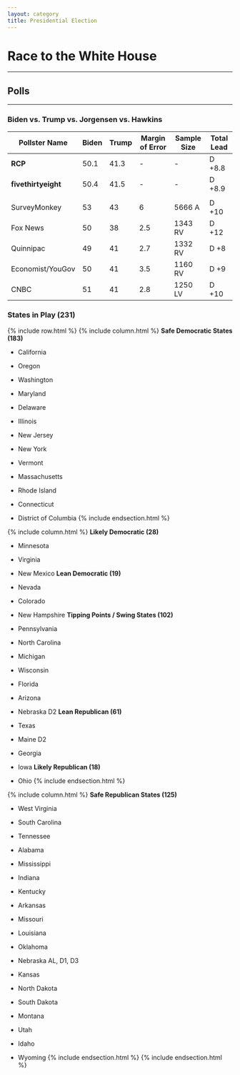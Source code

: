 ```yaml
---
layout: category
title: Presidential Election
---
```

<h1 style="float: center;">Race to the White House</h1>

<hr style="color:red;">

## Polls

---

### Biden vs. Trump vs. Jorgensen vs. Hawkins

| Pollster Name | Biden | Trump | Margin of Error | Sample Size | Total  Lead |
| --- | --- | --- | --- | --- | --- |
| **RCP** | 50.1 | 41.3 | - | - | D +8.8 |
| **fivethirtyeight** | 50.4 | 41.5 | - | - | D +8.9 |
| | | | | | |
| SurveyMonkey | 53 | 43 | 6 | 5666 A | D +10 |
| Fox News | 50 | 38 | 2.5 | 1343 RV | D +12 |
| Quinnipac | 49| 41 | 2.7 | 1332 RV | D +8 |
| Economist/YouGov | 50 | 41 | 3.5 | 1160 RV | D +9 |
| CNBC | 51 | 41 | 2.8 | 1250 LV | D +10 |

### States in Play (231)

{% include row.html %}
{% include column.html %}
**Safe Democratic States (183)**

* California

* Oregon

* Washington

* Maryland

* Delaware

* Illinois

* New Jersey

* New York

* Vermont

* Massachusetts

* Rhode Island

* Connecticut

* District of Columbia
{% include endsection.html %} <!-- End Column -->

{% include column.html %}
**Likely Democratic (28)**

* Minnesota

* Virginia

* New Mexico
  **Lean Democratic (19)**

* Nevada

* Colorado

* New Hampshire
  **Tipping Points / Swing States (102)**

* Pennsylvania

* North Carolina

* Michigan

* Wisconsin

* Florida

* Arizona

* Nebraska D2
  **Lean Republican (61)**

* Texas

* Maine D2

* Georgia

* Iowa
  **Likely Republican (18)**

* Ohio
{% include endsection.html %} <!-- end column -->

{% include column.html %}
**Safe Republican States (125)**

* West Virginia

* South  Carolina

* Tennessee

* Alabama

* Mississippi

* Indiana

* Kentucky

* Arkansas

* Missouri

* Louisiana

* Oklahoma

* Nebraska AL, D1, D3

* Kansas

* North Dakota

* South Dakota

* Montana

* Utah

* Idaho

* Wyoming
{% include endsection.html %} <!-- end column -->
{% include endsection.html %} <!-- end row -->
